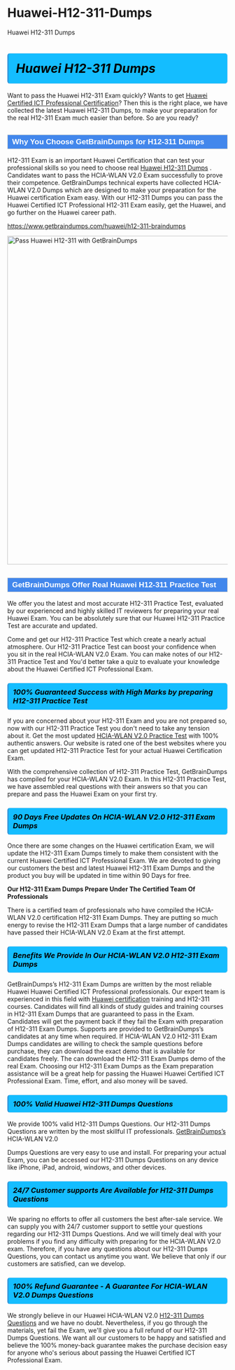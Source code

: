 # Huawei-H12-311-Dumps
Huawei H12-311 Dumps
<h1><strong><span style="display: block; color: #000000; background: #14BDFF; border: 0.5px solid #AED6F1; border-left: 3px solid #3498DB; padding: .6em; border-radius: 6px;">                     <em>Huawei H12-311 <span class="exam_variation">Dumps</span> </em>                </span></strong>            </h1>                        <p>Want to pass the Huawei H12-311 Exam quickly? Wants to get <a href="https://www.getbraindumps.com/huawei/hcip-braindumps.html">Huawei Certified ICT Professional Certification</a>?  Then this is the right place, we have collected the             latest Huawei H12-311 <span class="exam_variation">Dumps</span>, to make your preparation for the real H12-311 Exam much easier than before. So are you ready?</p>                        <h2 style="background: #4287ec; border: 1px solid #cccccc; padding: 5px 10px;">                <span style="color: #ffffff;">                    <span style="font-size: 11pt;">                        <span style="line-height: normal;">                            <span style="font-family: Calibri,sans-serif;">                                <strong>                                    <span style="font-size: 13.0pt;">Why You Choose GetBrainDumps for H12-311 <span class="exam_variation">Dumps</span></span>                                </strong>                            </span>                        </span>                    </span>                </span>            </h2>                        <p>H12-311 Exam is an important Huawei Certification that can test your professional skills so you need to choose real <a href="https://www.getbraindumps.com/huawei/h12-311-braindumps">Huawei H12-311 <span class="exam_variation">Dumps</span></a> .             Candidates want to pass the HCIA-WLAN V2.0 Exam successfully to prove their competence. GetBrainDumps technical experts             have collected HCIA-WLAN V2.0 <span class="exam_variation">Dumps</span> which are designed to make your preparation for the Huawei certification Exam easy. With our             H12-311 <span class="exam_variation">Dumps</span> you can pass the Huawei Certified ICT Professional H12-311 Exam easily, get the Huawei, and go further on the Huawei career path.</p>                        <p><a href="https://www.getbraindumps.com/huawei/h12-311-braindumps">https://www.getbraindumps.com/huawei/h12-311-braindumps</a></p>                        <p><a href="https://www.getbraindumps.com/"><img src="https://www.getbraindumps.com/images/get-updated-exam-questions-with-discount-getbraindumps.jpg" class="postImage" alt="Pass Huawei H12-311 with GetBrainDumps" width="750"></a></p>                            <h2 style="background: #4287ec; border: 1px solid #cccccc; padding: 5px 10px;">                <span style="color: #ffffff;">                    <span style="font-size: 11pt;">                        <span style="line-height: normal;">                            <span style="font-family: Calibri,sans-serif;">                                <strong>                                    <span style="font-size: 13.0pt;">GetBrainDumps Offer Real Huawei H12-311 <span class="exam_variation2">Practice Test</span></span>                                </strong>                            </span>                        </span>                    </span>                </span>            </h2>                        <p>We offer you the latest and most accurate H12-311 <span class="exam_variation2">Practice Test</span>, evaluated by our experienced and highly skilled IT reviewers for preparing your             real Huawei Exam. You can be absolutely sure that our Huawei H12-311 <span class="exam_variation2">Practice Test</span> are accurate and updated.</p>                        <p>Come and get our H12-311 <span class="exam_variation2">Practice Test</span> which create a nearly actual atmosphere. Our H12-311 <span class="exam_variation2">Practice Test</span> can boost your confidence when you sit             in the real HCIA-WLAN V2.0 Exam. You can make notes of our H12-311 <span class="exam_variation2">Practice Test</span> and You'd better take a quiz to evaluate             your knowledge about the Huawei Certified ICT Professional Exam.</p>                        <h3>                <strong>                    <span style="display: block; color: #000000; background: #14BDFF; border: 0.5px solid #AED6F1; border-left: 3px solid #3498DB; padding: .6em; border-radius: 6px;">                        <em>100% Guaranteed Success with High Marks by preparing H12-311 <span class="exam_variation2">Practice Test</span></em>                    </span>                </strong>            </h3>                        <p>If you are concerned about your H12-311 Exam and you are not prepared so, now with our H12-311 <span class="exam_variation2">Practice Test</span> you don't need to take any tension about it.            Get the most updated <a href="https://www.getbraindumps.com/huawei/h12-311-braindumps">HCIA-WLAN V2.0 <span class="exam_variation2">Practice Test</span></a> with 100% authentic answers. Our website is rated one of the best websites where you can             get updated H12-311 <span class="exam_variation2">Practice Test</span> for your actual Huawei Certification Exam.</p>                        <p>With the comprehensive collection of H12-311 <span class="exam_variation2">Practice Test</span>, GetBrainDumps has compiled for your HCIA-WLAN V2.0 Exam. In this H12-311 <span class="exam_variation2">Practice Test</span>,             we have assembled real questions with their answers so that you can prepare and pass the Huawei Exam on your first try.</p>                        <h3>                <strong>                    <span style="display: block; color: #000000; background: #14BDFF; border: 0.5px solid #AED6F1; border-left: 3px solid #3498DB; padding: .6em; border-radius: 6px;">                        <em>90 Days Free Updates On HCIA-WLAN V2.0 H12-311 <span class="exam_variation3">Exam Dumps</span></em>                    </span>                </strong>            </h3>                        <p>Once there are some changes on the Huawei certification Exam, we will update the H12-311 <span class="exam_variation3">Exam Dumps</span> timely to make them consistent with the current             Huawei Certified ICT Professional Exam. We are devoted to giving our customers the best and latest Huawei H12-311 <span class="exam_variation3">Exam Dumps</span> and the product you buy             will be updated in time within 90 Days for free.</p>                        <p><strong>Our H12-311 <span class="exam_variation3">Exam Dumps</span> Prepare Under The Certified Team Of Professionals</strong></p>                        <p>There is a certified team of professionals who have compiled the HCIA-WLAN V2.0 certification             H12-311 <span class="exam_variation3">Exam Dumps</span>. They are putting so much energy to revise the H12-311 <span class="exam_variation3">Exam Dumps</span> that a large number of candidates have passed             their HCIA-WLAN V2.0 Exam  at the first attempt.</p>                        <h3>                <strong>                    <span style="display: block; color: #000000; background: #14BDFF; border: 0.5px solid #AED6F1; border-left: 3px solid #3498DB; padding: .6em; border-radius: 6px;">                        <em>Benefits We Provide In Our HCIA-WLAN V2.0 H12-311 <span class="exam_variation3">Exam Dumps</span></em>                    </span>                </strong>            </h3>                        <p>GetBrainDumps’s H12-311 <span class="exam_variation3">Exam Dumps</span> are written by the most reliable Huawei Huawei Certified ICT Professional professionals. Our expert team is experienced in             this field with <a href="https://www.getbraindumps.com/huawei-braindumps.html">Huawei certification</a> training and H12-311 courses. Candidates will find all kinds of study guides and training courses in             H12-311 <span class="exam_variation3">Exam Dumps</span> that are guaranteed to pass in the Exam. Candidates will get the payment back if they fail the Exam with preparation of             H12-311 <span class="exam_variation3">Exam Dumps</span>. Supports are provided to GetBrainDumps’s candidates at any time when required. If HCIA-WLAN V2.0             H12-311 <span class="exam_variation3">Exam Dumps</span> candidates are willing to check the sample questions before purchase, they can download the exact demo that is available             for candidates freely. The can download the H12-311 <span class="exam_variation3">Exam Dumps</span> demo of the real Exam. Choosing our H12-311 <span class="exam_variation3">Exam Dumps</span> as the Exam preparation             assistance will be a great help for passing the Huawei Huawei Certified ICT Professional Exam. Time, effort, and also money will be saved.</p>                        <h3>                <strong>                    <span style="display: block; color: #000000; background: #14BDFF; border: 0.5px solid #AED6F1; border-left: 3px solid #3498DB; padding: .6em; border-radius: 6px;">                        <em>100% Valid Huawei H12-311 <span class="exam_variation4">Dumps Questions</span></em>                    </span>                </strong>            </h3>                        <p>We provide 100% valid H12-311 <span class="exam_variation4">Dumps Questions</span>. Our H12-311 <span class="exam_variation4">Dumps Questions</span> are written by the most skillful IT professionals. <a href="https://www.getbraindumps.com/">GetBrainDumps’s</a> HCIA-WLAN V2.0</p>            <p> <span class="exam_variation4">Dumps Questions</span> are very easy to use and install. For preparing your actual Exam, you can be accessed our H12-311 <span class="exam_variation4">Dumps Questions</span> on any device like iPhone, iPad, android, windows, and other devices.</p>                        <h3>                <strong>                    <span style="display: block; color: #000000; background: #14BDFF; border: 0.5px solid #AED6F1; border-left: 3px solid #3498DB; padding: .6em; border-radius: 6px;">                        <em>24/7 Customer supports Are Available for H12-311 <span class="exam_variation4">Dumps Questions</span></em>                    </span>                </strong>            </h3>                        <p>We sparing no efforts to offer all customers the best after-sale service. We can supply you with 24/7 customer support to settle your             questions regarding our H12-311 <span class="exam_variation4">Dumps Questions</span>. And we will timely deal with your problems if you find any difficulty with preparing for the             HCIA-WLAN V2.0 exam. Therefore, if you have any questions about our H12-311 <span class="exam_variation4">Dumps Questions</span>, you can contact us             anytime you want. We believe that only if our customers are satisfied, can we develop.</p>                        <h3>                <strong>                    <span style="display: block; color: #000000; background: #14BDFF; border: 0.5px solid #AED6F1; border-left: 3px solid #3498DB; padding: .6em; border-radius: 6px;">                        <em>100% Refund Guarantee - A Guarantee For HCIA-WLAN V2.0 <span class="exam_variation4">Dumps Questions</span></em>                    </span>                </strong>            </h3>                        <p>We strongly believe in our Huawei HCIA-WLAN V2.0 <a href="https://www.getbraindumps.com/huawei/h12-311-braindumps">H12-311 <span class="exam_variation4">Dumps Questions</span></a> and we have no doubt. Nevertheless, if you go through             the materials, yet fail the Exam, we'll give you a full refund of our H12-311 <span class="exam_variation4">Dumps Questions</span>. We want all our customers to be happy and satisfied and             believe the 100% money-back guarantee makes the purchase decision easy for anyone who's serious about passing the Huawei Certified ICT Professional Exam.</p>                    
